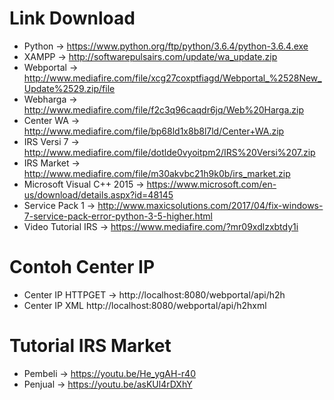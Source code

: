 # Link Download 
- Python -> https://www.python.org/ftp/python/3.6.4/python-3.6.4.exe 
- XAMPP -> http://softwarepulsairs.com/update/wa_update.zip
- Webportal -> http://www.mediafire.com/file/xcg27coxptfiagd/Webportal_%2528New_Update%2529.zip/file
- Webharga -> http://www.mediafire.com/file/f2c3q96caqdr6jq/Web%20Harga.zip
- Center WA -> http://www.mediafire.com/file/bp68ld1x8b8l7ld/Center+WA.zip
- IRS Versi 7 -> http://www.mediafire.com/file/dotlde0vyoitpm2/IRS%20Versi%207.zip
- IRS Market -> http://www.mediafire.com/file/m30akvbc21h9k0b/irs_market.zip
- Microsoft Visual C++ 2015 -> https://www.microsoft.com/en-us/download/details.aspx?id=48145
- Service Pack 1 -> http://www.maxicsolutions.com/2017/04/fix-windows-7-service-pack-error-python-3-5-higher.html
- Video Tutorial IRS -> https://www.mediafire.com/?mr09xdlzxbtdy1i		

# Contoh Center IP
- Center IP HTTPGET -> http://localhost:8080/webportal/api/h2h
- Center IP XML http://localhost:8080/webportal/api/h2hxml

# Tutorial IRS Market
- Pembeli -> https://youtu.be/He_ygAH-r40
- Penjual -> https://youtu.be/asKUl4rDXhY